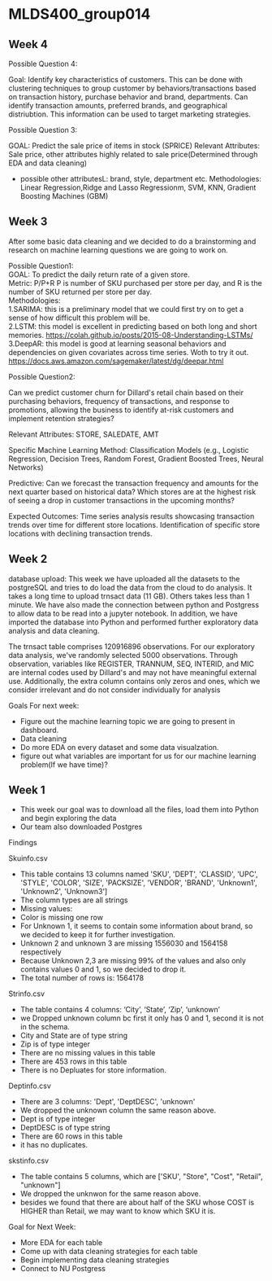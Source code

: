 # MLDS400_group014

## Week 4

Possible Question 4:

Goal: Identify key characteristics of customers. This can be done with clustering techniques to group customer by behaviors/transactions based on transaction history, purchase behavior and brand, departments. Can identify transaction amounts, preferred brands, and geographical distriubtion. This information can be used to target marketing strategies. 


Possible Question 3: 

GOAL: Predict the sale price of items in stock (SPRICE)
Relevant Attributes: Sale price, other attributes highly related to sale price(Determined through EDA and data cleaning)
  - possible other attributesL: brand, style, department etc. 
Methodologies: Linear Regression,Ridge and Lasso Regressionm,  SVM, KNN, Gradient Boosting Machines (GBM) 

## Week 3
After some basic data cleaning and we decided to do a brainstorming and research on machine learning questions we are going to work on.  

Possible Question1:    
GOAL: To predict the daily return rate of a given store.    
Metric: P/P+R P is number of SKU purchased per store per day, and R is the number of SKU returned per store per day.   
Methodologies:   
1.SARIMA: this is a preliminary model that we could first try on to get a sense of how difficult this problem will be.   
2.LSTM: this model is excellent in predicting based on both long and short memories. https://colah.github.io/posts/2015-08-Understanding-LSTMs/    
3.DeepAR: this model is good at learning seasonal behaviors and dependencies on given covariates across time series. Woth to try it out. https://docs.aws.amazon.com/sagemaker/latest/dg/deepar.html   

Possible Question2:

Can we predict customer churn for Dillard's retail chain based on their purchasing behaviors, frequency of transactions, and response to promotions, allowing the business to identify at-risk customers and implement retention strategies?

Relevant Attributes: STORE, SALEDATE, AMT

Specific Machine Learning Method: Classification Models (e.g., Logistic Regression, Decision Trees, Random Forest, Gradient Boosted Trees, Neural Networks)

Predictive:
Can we forecast the transaction frequency and amounts for the next quarter based on historical data?
Which stores are at the highest risk of seeing a drop in customer transactions in the upcoming months?

Expected Outcomes:
Time series analysis results showcasing transaction trends over time for different store locations.
Identification of specific store locations with declining transaction trends.


## Week 2
database upload:
This week we have uploaded all the datasets to the postgreSQL and tries to do load the data from the cloud to do analysis. It takes a long time to upload trnsact data (11 GB). Others takes less than 1 minute. We have also made the connection between python and Postgress to allow data to be read into a jupyter notebook. In addition, we have imported the database into Python and performed further exploratory data analysis and data cleaning.

The trnsact table comprises 120916896 observations. For our exploratory data analysis, we've randomly selected 5000 observations. Through observation, variables like REGISTER, TRANNUM, SEQ, INTERID, and MIC are internal codes used by Dillard's and may not have meaningful external use. Additionally, the extra column contains only zeros and ones, which we consider irrelevant and do not consider individually for analysis


Goals For next week:
* Figure out the machine learning topic we are going to present in dashboard.
* Data cleaning
* Do more EDA on every dataset and some data visualzation.
* figure out what variables are important for us for our machine learning problem(If we have time)? 


## Week 1
* This week our goal was to download all the files, load them into Python and begin exploring the data
* Our team also downloaded Postgres 

Findings

Skuinfo.csv
* This table contains 13 columns named 'SKU', 'DEPT', 'CLASSID', 'UPC', 'STYLE', 'COLOR', 'SIZE', 'PACKSIZE', 'VENDOR', 'BRAND', 'Unknown1', 'Unknown2', 'Unknown3']
* The column types are all strings 
* Missing values: 
* Color is missing one row 
* For Unknown 1, it seems to contain some information about brand, so we decided to keep it for further investigation.
* Unknown 2 and unknown 3 are missing 1556030 and 1564158 respectively
* Because Unknown 2,3 are missing 99% of the values and also only contains values 0 and 1, so we decided to drop it. 
* The total number of rows is: 1564178

Strinfo.csv
* The table contains 4 columns: ‘City’, ‘State’, ‘Zip’, ‘unknown’
* we Dropped unknown column bc first it only has 0 and 1, second it is not in the schema.
* City and State are of type string
* Zip is of type integer 
* There are no missing values in this table 
* There are 453 rows in this table 
* There is no Depluates for store information. 

Deptinfo.csv
* There are 3 columns: 'Dept', 'DeptDESC', 'unknown'
* We dropped the unknown column the same reason above.
* Dept is of type integer
* DeptDESC is of type string 
* There are 60 rows in this table 
* it  has no duplicates. 

skstinfo.csv
* The table contains 5 columns, which are ['SKU', "Store", "Cost", "Retail", "unknown"]
* We dropped the unknwon for the same reason above.
* besides we found that there are about half of the SKU whose COST is HIGHER than Retail, we may want to know which SKU it is.  


Goal for Next Week:
* More EDA for each table
* Come up with data cleaning strategies for each table 
* Begin implementing data cleaning strategies 
* Connect to NU Postgress

